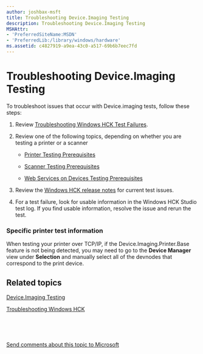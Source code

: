 ```yaml
---
author: joshbax-msft
title: Troubleshooting Device.Imaging Testing
description: Troubleshooting Device.Imaging Testing
MSHAttr:
- 'PreferredSiteName:MSDN'
- 'PreferredLib:/library/windows/hardware'
ms.assetid: c4827919-a9ea-43c0-a517-69b6b7eec7fd
---
```


# Troubleshooting Device.Imaging Testing


To troubleshoot issues that occur with Device.imaging tests, follow these steps:

1.  Review [Troubleshooting Windows HCK Test Failures](troubleshooting-windows-hck-test-failures.md).

2.  Review one of the following topics, depending on whether you are testing a printer or a scanner

    -   [Printer Testing Prerequisites](printer-testing-prerequisites.md)

    -   [Scanner Testing Prerequisites](scanner-testing-prerequisites.md)

    -   [Web Services on Devices Testing Prerequisites](web-services-on-devices-testing-prerequisites.md)

3.  Review the [Windows HCK release notes](http://go.microsoft.com/fwlink/p/?linkid=236110) for current test issues.

4.  For a test failure, look for usable information in the Windows HCK Studio test log. If you find usable information, resolve the issue and rerun the test.

### Specific printer test information

When testing your printer over TCP/IP, if the Device.Imaging.Printer.Base feature is not being detected, you may need to go to the **Device Manager** view under **Selection** and manually select all of the devnodes that correspond to the print device.

## Related topics


[Device.Imaging Testing](deviceimaging-testing.md)

[Troubleshooting Windows HCK](troubleshooting-windows-hck.md)

 

 

[Send comments about this topic to Microsoft](mailto:wsddocfb@microsoft.com?subject=Documentation%20feedback%20%5Bp_hck\p_hck%5D:%20Troubleshooting%20Device.Imaging%20Testing%20%20RELEASE:%20%284/27/2016%29&body=%0A%0APRIVACY%20STATEMENT%0A%0AWe%20use%20your%20feedback%20to%20improve%20the%20documentation.%20We%20don't%20use%20your%20email%20address%20for%20any%20other%20purpose,%20and%20we'll%20remove%20your%20email%20address%20from%20our%20system%20after%20the%20issue%20that%20you're%20reporting%20is%20fixed.%20While%20we're%20working%20to%20fix%20this%20issue,%20we%20might%20send%20you%20an%20email%20message%20to%20ask%20for%20more%20info.%20Later,%20we%20might%20also%20send%20you%20an%20email%20message%20to%20let%20you%20know%20that%20we've%20addressed%20your%20feedback.%0A%0AFor%20more%20info%20about%20Microsoft's%20privacy%20policy,%20see%20http://privacy.microsoft.com/default.aspx. "Send comments about this topic to Microsoft")





